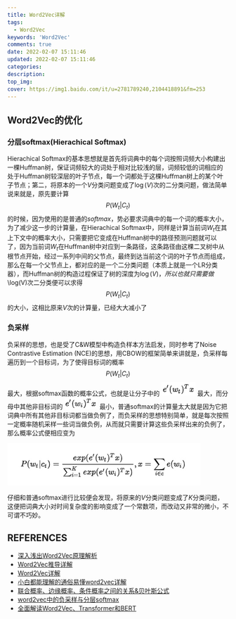 ```yaml
---
title: Word2Vec详解
tags:
  - Word2Vec
keywords: 'Word2Vec'
comments: true
date: 2022-02-07 15:11:46
updated: 2022-02-07 15:11:46
categories:
description:
top_img:
cover: https://img1.baidu.com/it/u=2781789240,2104418891&fm=253
---
```


## Word2Vec的优化

### 分层softmax(Hierachical Softmax)

Hierachical Softmax的基本思想就是首先将词典中的每个词按照词频大小构建出一棵Huffman树，保证词频较大的词处于相对比较浅的层，词频较低的词相应的处于Huffman树较深层的叶子节点，每一个词都处于这棵Huffman树上的某个叶子节点；第二，将原本的一个$V$分类问题变成了$\log(V)$次的二分类问题，做法简单说来就是，原先要计算$$P({W}_{t}|C_t)$$的时候，因为使用的是普通的$softmax$，势必要求词典中的每一个词的概率大小，为了减少这一步的计算量，在Hierachical Softmax中，同样是计算当前词$W_t$在其上下文中的概率大小，只需要把它变成在Huffman树中的路径预测问题就可以了，因为当前词$W_t$在Huffman树中对应到一条路径，这条路径由这棵二叉树中从根节点开始，经过一系列中间的父节点，最终到达当前这个词的叶子节点而组成，那么在每一个父节点上，都对应的是一个二分类问题（本质上就是一个LR分类器），而Huffman树的构造过程保证了树的深度为$\log(V)，所以也就只需要做$\log(V)次二分类便可以求得$$P({W}_{t}|C_t)$$的大小，这相比原来$V$次的计算量，已经大大减小了


### 负采样
负采样的思想，也是受了C&W模型中构造负样本方法启发，同时参考了Noise Contrastive Estimation (NCE)的思想，用CBOW的框架简单来讲就是，负采样每遍历到一个目标词，为了使得目标词的概率$$P({W}_{t}|C_t)$$最大，根据softmax函数的概率公式，也就是让分子中的 ![](media/16508559542823.jpg)
最大，而分母中其他非目标词的 ![](media/16508559959003.jpg)
最小，普通softmax的计算量太大就是因为它把词典中所有其他非目标词都当做负例了，而负采样的思想特别简单，就是每次按照一定概率随机采样一些词当做负例，从而就只需要计算这些负采样出来的负例了，那么概率公式便相应变为

![](media/16508559087771.jpg)


仔细和普通softmax进行比较便会发现，将原来的$V$分类问题变成了$K$分类问题，这便把词典大小对时间复杂度的影响变成了一个常数项，而改动又非常的微小，不可谓不巧妙。







## REFERENCES 

- [深入浅出Word2Vec原理解析](https://zhuanlan.zhihu.com/p/114538417)
- [Word2Vec推导详解](https://zhuanlan.zhihu.com/p/136247620)
- [Word2Vec详解](https://www.cnblogs.com/hellojamest/p/11184143.html)
- [小白都能理解的通俗易懂word2vec详解](https://www.matools.com/blog/190423603)
- [联合概率、边缘概率、条件概率之间的关系&贝叶斯公式](https://blog.csdn.net/tick_tock97/article/details/79885868)
- [word2vec中的负采样与分层softmax](https://zhuanlan.zhihu.com/p/88874759)
- [全面解读Word2Vec、Transformer和BERT](https://zhuanlan.zhihu.com/p/96778666)









